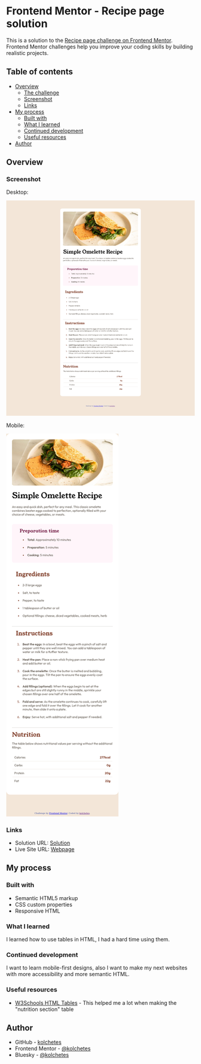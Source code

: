 # Frontend Mentor - Recipe page solution

This is a solution to the [Recipe page challenge on Frontend Mentor](https://www.frontendmentor.io/challenges/recipe-page-KiTsR8QQKm). Frontend Mentor challenges help you improve your coding skills by building realistic projects. 

## Table of contents

- [Overview](#overview)
  - [The challenge](#the-challenge)
  - [Screenshot](#screenshot)
  - [Links](#links)
- [My process](#my-process)
  - [Built with](#built-with)
  - [What I learned](#what-i-learned)
  - [Continued development](#continued-development)
  - [Useful resources](#useful-resources)
- [Author](#author)

## Overview

### Screenshot

Desktop:

![](./assets/images/desktop-version.png)

Mobile: 

![](./assets/images/mobile-version.png)


### Links

- Solution URL: [Solution](https://www.frontendmentor.io/solutions/recipe-page-with-reponsive-html-and-css-dsC1DynO1c)
- Live Site URL: [Webpage](https://kolchetes.github.io/recipe-page/)

## My process

### Built with

- Semantic HTML5 markup
- CSS custom properties
- Responsive HTML

### What I learned

I learned how to use tables in HTML, I had a hard time using them.

### Continued development

I want to learn mobile-first designs, also I want to make my next websites with more accessibility and more semantic HTML. 

### Useful resources

- [W3Schools HTML Tables](https://www.w3schools.com/html/html_tables.asp) - This helped me a lot when making the "nutrition section" table

## Author

- GitHub - [kolchetes](https://github.com/kolchetes)
- Frontend Mentor - [@kolchetes](https://www.frontendmentor.io/profile/kolchetes)
- Bluesky - [@kolchetes](https://bsky.app/profile/kolchetes.bsky.social)
